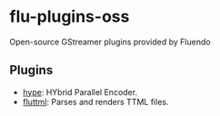 # flu-plugins-oss

Open-source GStreamer plugins provided by Fluendo

## Plugins

 - [hype](hype/README.md): HYbrid Parallel Encoder.
 - [fluttml](plugins/ttml/README.md): Parses and renders TTML files.